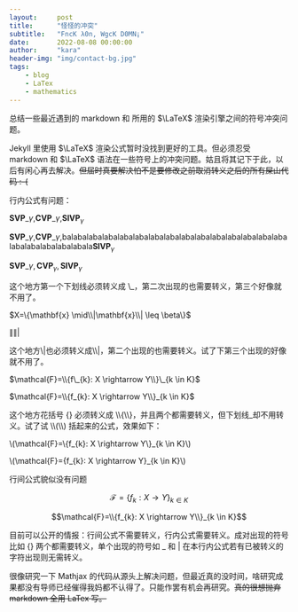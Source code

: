 ```yaml
---
layout:     post
title:      "怪怪的冲突"
subtitle:   "FncK λ0n, WgcK D0MN¡"
date:       2022-08-08 00:00:00
author:     "kara"
header-img: "img/contact-bg.jpg"
tags:
    - blog
    - LaTex
    - mathematics
---
```


总结一些最近遇到的 markdown 和 所用的 $\LaTeX$ 渲染引擎之间的符号冲突问题。

Jekyll 里使用 $\LaTeX$ 渲染公式暂时没找到更好的工具。但必须忍受 markdown 和 $\LaTeX$ 语法在一些符号上的冲突问题。姑且将其记下于此，以后有闲心再去解决。~~但届时真要解决怕不是要修改之前取消转义之后的所有屎山代码 :-(~~

行内公式有问题：

$\mathbf{SVP}\_{\gamma}$,$\mathbf{CVP}\_{\gamma}$,$\mathbf{SIVP}_{\gamma}$

$\mathbf{SVP}\_{\gamma}$,$\mathbf{CVP}\_{\gamma}$,balabalabalabalabalabalabalabalabalabalabalabalabalabalabalabalabalabalabalabala$\mathbf{SIVP}_{\gamma}$

$\mathbf{SVP}\_{\gamma},\mathbf{CVP}_{\gamma},\mathbf{SIVP}_{\gamma}$

这个地方第一个下划线必须转义成 \\_，第二次出现的也需要转义，第三个好像就不用了。

$X=\{\mathbf{x} \mid\\|\mathbf{x}\\| \leq \beta\}$

$\|$$\|$$|$

这个地方\\|也必须转义成\\\\|，第二个出现的也需要转义。试了下第三个出现的好像就不用了。

$\mathcal{F}=\\{f\_{k}: X \rightarrow Y\\}\_{k \in K}$

$\mathcal{F}=\\{f_{k}: X \rightarrow Y\\}_{k \in K}$

这个地方花括号 {} 必须转义成 \\\\{\\\\}，并且两个都需要转义，但下划线_却不用转义。试了试 \\\\(\\\\) 括起来的公式，效果如下：

\\(\mathcal{F}=\\{f_{k}: X \rightarrow Y\\}_{k \in K}\\)

\\(\mathcal{F}=\{f_{k}: X \rightarrow Y\}_{k \in K}\\)

行间公式貌似没有问题

$$\mathcal{F}=\{f_{k}: X \rightarrow Y\}_{k \in K}$$

$$\mathcal{F}=\\{f_{k}: X \rightarrow Y\\}_{k \in K}$$

目前可以公开的情报：行间公式不需要转义，行内公式需要转义。成对出现的符号比如 {} 两个都需要转义，单个出现的符号如 _ 和 | 在本行内公式若有已被转义的字符出现则无需转义。

很像研究一下 Mathjax 的代码从源头上解决问题，但最近真的没时间，啥研究成果都没有导师已经催得我妈都不认得了。只能作罢有机会再研究。~~真的很想抛弃 markdown 全用 LaTex 写。~~